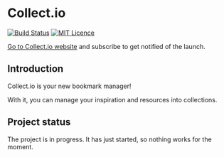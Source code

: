 Collect.io
==========

[![Build Status](https://travis-ci.org/Collect-io/Collect.io.svg?branch=develop)](https://travis-ci.org/Collect-io/Collect.io) [![MIT Licence](https://img.shields.io/github/license/Collect-io/Collect.io.svg)](LICENSE)

[Go to Collect.io website](http://getcollect.io/) and subscribe to get notified of the launch.


Introduction
------------

Collect.io is your new bookmark manager!

With it, you can manage your inspiration and resources into collections.


Project status
--------------

The project is in progress. It has just started, so nothing works for the moment.
